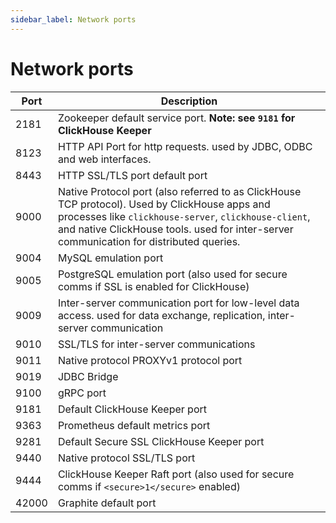 ```yaml
---
sidebar_label: Network ports
---
```


# Network ports

|Port|Description|
|----|-----------|
|2181|Zookeeper default service port. **Note: see `9181` for ClickHouse Keeper**|
|8123|HTTP API Port for http requests. used by JDBC, ODBC and web interfaces.|
|8443|HTTP SSL/TLS port default port|
|9000|Native Protocol port (also referred to as ClickHouse TCP protocol). Used by ClickHouse apps and processes like `clickhouse-server`, `clickhouse-client`, and native ClickHouse tools. used for inter-server communication for distributed queries.|
|9004|MySQL emulation port|
|9005|PostgreSQL emulation port (also used for secure comms if SSL is enabled for ClickHouse)|
|9009|Inter-server communication port for low-level data access.  used for data exchange, replication, inter-server communication|
|9010|SSL/TLS for inter-server communications|
|9011|Native protocol PROXYv1 protocol port|
|9019|JDBC Bridge|
|9100|gRPC port|
|9181|Default ClickHouse Keeper port|
|9363|Prometheus default metrics port|
|9281|Default Secure SSL ClickHouse Keeper port|
|9440|Native protocol SSL/TLS port|
|9444|ClickHouse Keeper Raft port (also used for secure comms if `<secure>1</secure>` enabled)|
|42000|Graphite default port|

